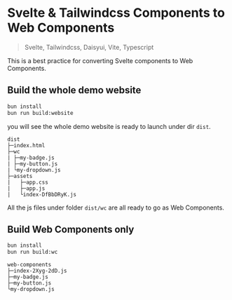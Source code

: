 # Svelte & Tailwindcss Components to Web Components

> Svelte, Tailwindcss, Daisyui, Vite, Typescript

This is a best practice for converting Svelte components to Web Components.

## Build the whole demo website

```bash
bun install
bun run build:website
```

you will see the whole demo website is ready to launch under dir `dist`.

```
dist
├─index.html
├─wc
| ├─my-badge.js
| ├─my-button.js
| └my-dropdown.js
├─assets
|   ├─app.css
|   ├─app.js
|   └index-DfBbDRyK.js
```

All the js files under folder `dist/wc` are all ready to go as Web Components.

## Build Web Components only

```bash
bun install
bun run build:wc
```

```
web-components
├─index-2Xyg-2dD.js
├─my-badge.js
├─my-button.js
└my-dropdown.js
```
